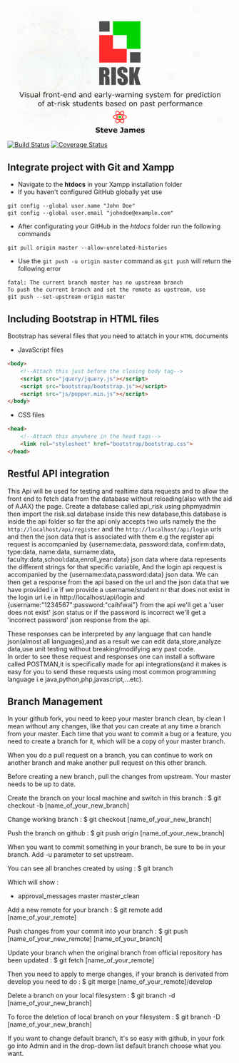 ![Cover photo of project](/img/cover/github-cover-photo.png)
[![Build Status](https://travis-ci.org/1272371/Atom.svg?branch=master)](https://travis-ci.org/1272371/Atom)
[![Coverage Status](https://coveralls.io/repos/1272371/Atom/badge.svg?branch=master&service=github)](https://coveralls.io/github/1272371/Atom?branch=master)


## Integrate project with Git and Xampp
* Navigate to the **htdocs** in your Xampp installation folder
* If you haven't configured GitHub globally yet use
```
git config --global user.name "John Doe"
git config --global user.email "johndoe@example.com"
```
* After configurating your GitHub in the *htdocs* folder run the following commands
```
git pull origin master --allow-unrelated-histories
```
* Use the `git push -u origin master` command as `git push` will return the following error
```
fatal: The current branch master has no upstream branch
To push the current branch and set the remote as upstream, use
git push --set-upstream origin master
```

## Including Bootstrap in HTML files
Bootstrap has several files that you need to attatch in your `HTML` documents
* JavaScript files
```html
<body>
    <!--Attach this just before the closing body tag-->
    <script src="jquery/jquery.js"></script>
    <script src="bootstrap/bootstrap.js"></script>
    <script src="js/popper.min.js"></script>
</body>
```
* CSS files
```html
<head>
    <!--Attach this anywhere in the head tags-->
    <link rel="stylesheet" href="bootstrap/bootstrap.css">
</head>
```
## Restful API integration
This Api will be used for testing and realtime data requests and to allow the front end to fetch data
from the database without reloading(also with the aid of AJAX) the page.
Create a database called api_risk using phpmyadmin then import the risk.sql database inside this new
database,this database is inside the api folder
so far the api only accepts two urls namely the the `http://localhost/api/register` and the `http://localhost/api/login` urls and then 
the json data that is associated with them  e.g the register api request is accompanied by {username:data, password:data, confirm:data, type:data, name:data, surname:data, faculty:data,school:data,enroll_year:data} json data
where data represents the different strings for that specific variable,
And the login api request is accompanied by the {username:data,password:data} json data.
We can then get a response from the api based on the url and the json data that we have provided
i.e if we provide a username/student nr that does not exist in the login url i.e in http://localhost/api/login and {username:"1234567":password:"caihfwai"} from the api we'll get a 'user does not exist' json status
or if the password is incorrect we'll get a 'incorrect password' json response from the api.

These responses can be interpreted by any language that can handle json(almost all languages),and as a result we can edit data,store,analyze data,use unit testing without breaking/modifying any past code.   
In order to see these request and responses one can install a software called POSTMAN,it is specifically made for api integrations(and it makes is easy for you to send these requests using most common programming language i.e java,python,php,javascript,...etc).

## Branch Management
In your github fork, you need to keep your master branch clean, by clean I mean without any changes, like that you can create at any time a branch from your master. Each time that you want to commit a bug or a feature, you need to create a branch for it, which will be a copy of your master branch.

When you do a pull request on a branch, you can continue to work on another branch and make another pull request on this other branch.

Before creating a new branch, pull the changes from upstream. Your master needs to be up to date.

Create the branch on your local machine and switch in this branch :
$ git checkout -b [name_of_your_new_branch]

Change working branch :
$ git checkout [name_of_your_new_branch]

Push the branch on github :
$ git push origin [name_of_your_new_branch]

When you want to commit something in your branch, be sure to be in your branch. Add -u parameter to set upstream.

You can see all branches created by using :
$ git branch

Which will show :

* approval_messages
  master
  master_clean

Add a new remote for your branch :
$ git remote add [name_of_your_remote] 

Push changes from your commit into your branch :
$ git push [name_of_your_new_remote] [name_of_your_branch]

Update your branch when the original branch from official repository has been updated :
$ git fetch [name_of_your_remote]

Then you need to apply to merge changes, if your branch is derivated from develop you need to do :
$ git merge [name_of_your_remote]/develop

Delete a branch on your local filesystem :
$ git branch -d [name_of_your_new_branch]

To force the deletion of local branch on your filesystem :
$ git branch -D [name_of_your_new_branch]

If you want to change default branch, it's so easy with github, in your fork go into Admin and in the drop-down list default branch choose what you want.


